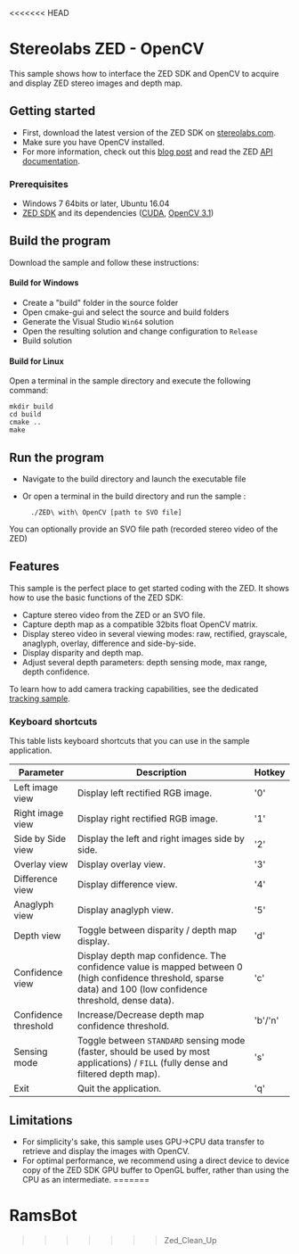 <<<<<<< HEAD
# Stereolabs ZED - OpenCV

This sample shows how to interface the ZED SDK and OpenCV to acquire and display ZED stereo images and depth map.

## Getting started

- First, download the latest version of the ZED SDK on [stereolabs.com](https://www.stereolabs.com).
- Make sure you have OpenCV installed.
- For more information, check out this [blog post](https://www.stereolabs.com/blog/index.php/2015/06/28/zed-with-opencv/) and read the ZED [API documentation](https://www.stereolabs.com/developers/documentation/API/).

### Prerequisites

- Windows 7 64bits or later, Ubuntu 16.04
- [ZED SDK](https://www.stereolabs.com/developers/) and its dependencies ([CUDA](https://developer.nvidia.com/cuda-downloads), [OpenCV 3.1](http://opencv.org/downloads.html))


## Build the program

Download the sample and follow these instructions:

#### Build for Windows

- Create a "build" folder in the source folder
- Open cmake-gui and select the source and build folders
- Generate the Visual Studio `Win64` solution
- Open the resulting solution and change configuration to `Release`
- Build solution

#### Build for Linux

Open a terminal in the sample directory and execute the following command:

    mkdir build
    cd build
    cmake ..
    make

## Run the program

- Navigate to the build directory and launch the executable file
- Or open a terminal in the build directory and run the sample :

        ./ZED\ with\ OpenCV [path to SVO file]

You can optionally provide an SVO file path (recorded stereo video of the ZED)

## Features

This sample is the perfect place to get started coding with the ZED.
It shows how to use the basic functions of the ZED SDK:

  - Capture stereo video from the ZED or an SVO file.
  - Capture depth map as a compatible 32bits float OpenCV matrix.
  - Display stereo video in several viewing modes: raw, rectified, grayscale, anaglyph, overlay, difference and side-by-side.
  - Display disparity and depth map.
  - Adjust several depth parameters: depth sensing mode, max range, depth confidence.

To learn how to add camera tracking capabilities, see the dedicated [tracking sample](https://github.com/stereolabs/zed-tracking-viewer).

### Keyboard shortcuts

This table lists keyboard shortcuts that you can use in the sample application.

Parameter             | Description                   |   Hotkey
---------------------|------------------------------------|-------------------------------------------------
 Left image view      | Display left rectified RGB image.                      |         '0'
Right image view      | Display right rectified RGB image.                        |          '1'
Side by Side view        | Display the left and right images side by side.  |'2'
Overlay view         | Display overlay view.        |      '3'
Difference view         | Display difference view. |           '4'
Anaglyph view         | Display anaglyph view. |            '5'
Depth view         | Toggle between disparity / depth map display.           |           'd'
Confidence view         | Display depth map confidence. The confidence value is mapped between 0 (high confidence threshold, sparse data) and 100 (low confidence threshold, dense data).       | 'c'
Confidence threshold        | Increase/Decrease depth map confidence threshold.    |       'b'/'n'
Sensing mode         | Toggle between `STANDARD` sensing mode (faster, should be used by most applications) / `FILL` (fully dense and filtered depth map).     |             's'
Exit         | Quit the application.             | 'q'


## Limitations

 - For simplicity's sake, this sample uses GPU->CPU data transfer to retrieve and display the images with OpenCV.
 - For optimal performance, we recommend using a direct device to device copy of the ZED SDK GPU buffer to OpenGL buffer, rather than using the CPU as an intermediate.
=======
# RamsBot
>>>>>>> Zed_Clean_Up

